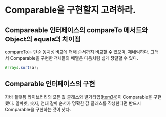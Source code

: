 # Comparable을 구현할지 고려하라.
## Compareable 인터페이스의 compareTo 메서드와 Object의 equals의 차이점
compareTo는 단순 동치성 비교에 더해 순서까지 비교할 수 있으며, 제네릭하다. 그래서 Comparable을 구현한 객체들의 배열은 다음처럼 쉽게 정렬할 수 있다.
```java
Arrays.sort(a);
```

## Comparable 인터페이스의 구현 
자바 플랫폼 라이브러리의 모든 값 클래스와 열거타입([Item34]())이 Comparable을 구현했다. 알파벳, 숫자, 연대 같이 순서가 명확한 값 클래스를 작성한다면 반드시 Comparable을 구현하는 것이 낫다.

